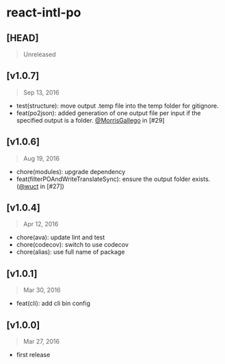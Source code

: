 # react-intl-po

## [HEAD]
> Unreleased

## [v1.0.7]
> Sep 13, 2016

* test(structure): move output .temp file into the temp folder for gitignore.
* feat(po2json): added generation of one output file per input if the specified output is a folder. [@MorrisGallego](https://github.com/MorrisGallego) in [#29]

## [v1.0.6]
> Aug 19, 2016

* chore(modules): upgrade dependency
* feat(filterPOAndWriteTranslateSync): ensure the output folder exists. ([@wuct](https://github.com/wuct) in [#27])

## [v1.0.4]
> Apr 12, 2016

* chore(ava): update lint and test
* chore(codecov): switch to use codecov
* chore(alias): use full name of package

## [v1.0.1]
> Mar 30, 2016

* feat(cli): add cli bin config

## [v1.0.0]
> Mar 27, 2016

* first release
